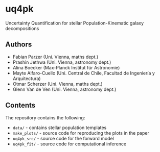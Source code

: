 # uq4pk

Uncertainty Quantification for stellar Population-Kinematic galaxy decompositions

## Authors

- Fabian Parzer (Uni. Vienna, maths dept.)
- Prashin Jethwa (Uni. Vienna, astronomy dept.)
- Alina Boecker (Max-Planck Institut für Astronomie)
- Mayte Alfaro-Cuello (Uni. Central de Chile, Facultad de Ingeniería y Arquitectura)
- Otmar Scherzer (Uni. Vienna, maths dept.)
- Glenn Van de Ven (Uni. Vienna, astronomy dept.)

## Contents

The repository contains the following:

- `data/` - contains stellar population templates
- `make_plots/` - source code for reproducing the plots in the paper
- `uq4pk_src/` - source code for the forward model
- `uq4pk_fit/` - source code for computational inference

